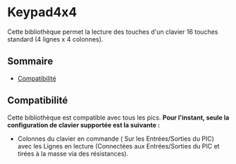 # Keypad4x4
Cette bibliothèque permet la lecture des touches d'un clavier 16 touches standard (4 lignes x 4 colonnes).


## Sommaire
 - [Compatibilité](Compatibilité)
 
 ## Compatibilité
 Cette bibliothèque est compatible avec tous les pics.
 **Pour l'instant, seule la configuration de clavier supportée est la suivante :**
 - Colonnes du clavier en commande ( Sur les Entrées/Sorties du PIC) avec les Lignes en lecture (Connectées aux Entrées/Sorties du PIC et tirées à la masse via des résistances).

